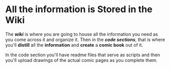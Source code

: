 # All the information is Stored in the Wiki

The _**wiki**_ is where you are going to house all the information you need as you come across it and organize it. Then in the _**code sections**_, that is where you'll **distill** all the **information** and **create** a **comic book** out of it. 

In the code section you'll have readme files that serve as scripts and then you'll upload drawings of the actual comic pages as you complete them.
